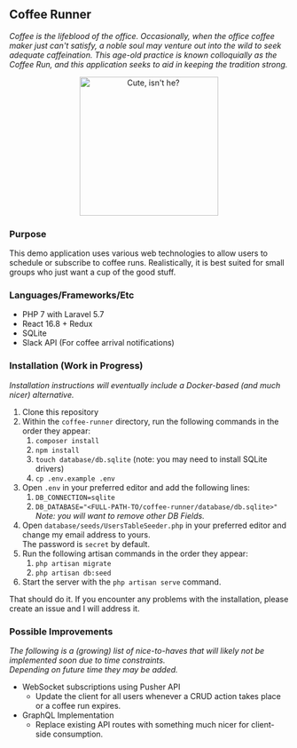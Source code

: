 ## Coffee Runner
*Coffee is the lifeblood of the office.  Occasionally, when the office coffee maker just can't satisfy, a noble soul may
venture out into the wild to seek adequate caffeination.  This age-old practice is known colloquially as the Coffee Run,
and this application seeks to aid in keeping the tradition strong.*

<p align="center">
    <img src="https://kristremblay.com/wp-content/uploads/2019/02/coffee-runner.png" 
    alt="Cute, isn't he?"
    width="250" height="250"
    >
</p>

### Purpose
This demo application uses various web technologies to allow users to schedule or subscribe to coffee runs. Realistically,
it is best suited for small groups who just want a cup of the good stuff.

### Languages/Frameworks/Etc
* PHP 7 with Laravel 5.7
* React 16.8 + Redux
* SQLite
* Slack API (For coffee arrival notifications)

### Installation (Work in Progress)
*Installation instructions will eventually include a Docker-based (and much nicer) alternative.*
1. Clone this repository
2. Within the `coffee-runner` directory, run the following commands in the order they appear:
   1. `composer install`
   2. `npm install`
   3. `touch database/db.sqlite` (note: you may need to install SQLite drivers)
   4. `cp .env.example .env`
3. Open `.env` in your preferred editor and add the following lines:
   1. `DB_CONNECTION=sqlite`
   2. `DB_DATABASE="<FULL-PATH-TO/coffee-runner/database/db.sqlite>"` *Note: you will want to remove other DB Fields.*
4. Open `database/seeds/UsersTableSeeder.php` in your preferred editor and change my email address to yours.  
The password is `secret` by default.
5. Run the following artisan commands in the order they appear:
   1. `php artisan migrate`
   2. `php artisan db:seed`
6. Start the server with the `php artisan serve` command.

That should do it. If you encounter any problems with the installation, please create an issue and I will address it.

### Possible Improvements
*The following is a (growing) list of nice-to-haves that will likely not be implemented soon due to time constraints.  
Depending on future time they may be added.*

* WebSocket subscriptions using Pusher API
  *  Update the client for all users whenever a CRUD action takes place or a coffee run expires.
* GraphQL Implementation
  *  Replace existing API routes with something much nicer for client-side consumption.